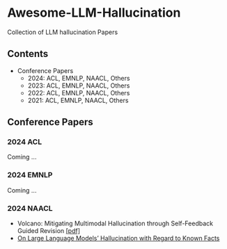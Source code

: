 # Awesome-LLM-Hallucination
Collection of LLM hallucination Papers

## Contents
- Conference Papers
	- 2024: ACL, EMNLP, NAACL, Others
	- 2023: ACL, EMNLP, NAACL, Others
	- 2022: ACL, EMNLP, NAACL, Others
	- 2021: ACL, EMNLP, NAACL, Others

## Conference Papers
### 2024 ACL
Coming ...
### 2024 EMNLP
Coming ...
### 2024 NAACL
- Volcano: Mitigating Multimodal Hallucination through Self-Feedback Guided Revision [[pdf]](https://aclanthology.org/2024.naacl-long.23/)
- [On Large Language Models’ Hallucination with Regard to Known Facts](https://aclanthology.org/2024.naacl-long.60/)

<!--stackedit_data:
eyJoaXN0b3J5IjpbLTg1ODc1NDc1MiwtODg3MjE1MjQwLDIwOT
QyODcwMTYsLTk1MzU3NjUwMiwtNjY2NDAzNzMzLDkyNzc5NzEx
OCwyMTIwMDQyMTUwLC01MTE3Nzg2NDksMjA0OTkyMTQ5MywtND
gwNzg5OTcyLC0xMTE4NTk3Mjk2XX0=
-->
